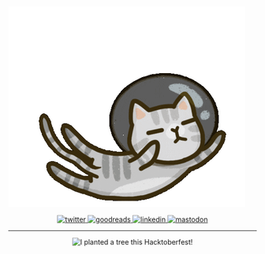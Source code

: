 <!-- ![cat!](https://user-images.githubusercontent.com/16241612/131959897-d2e48bb3-7b4a-4ef6-b643-a3eb6bb1f1c5.png) -->
![cat!](cat.gif)

<p align="center">
  <a href="https://twitter.com/bviranga" target="_blank">
    <img src="https://img.shields.io/badge/-Twitter-313131?style=flat-square&labelColor=313131&logo=twitter&logoColor=white&color=313131" alt="twitter" />
  </a>
  <a href="https://www.goodreads.com/user/show/59632437-bihan-viranga">
    <img src="https://img.shields.io/badge/-Goodreads-313131?style=flat-square&labelColor=313131&logo=Goodreads&logoColor=white&color=313131" alt="goodreads" />
  </a>
  <a href="https://www.linkedin.com/in/bihanviranga">
    <img src="https://img.shields.io/badge/-LinkedIn-313131?style=flat-square&labelColor=313131&logo=LinkedIn&logoColor=white&color=313131" alt="linkedin" />
  </a>
  <a href="https://hostux.social/@bv">
    <img src="https://img.shields.io/badge/-Mastodon-313131?style=flat-square&labelColor=313131&logo=Mastodon&logoColor=white&color=313131" alt="mastodon" />
  </a>
</p>

<hr>

<p align="center">
  <img src="https://anchor.digitalocean.com/rs/113-DTN-266/images/Tree%20Badge.png" alt="I planted a tree this Hacktoberfest!" height="100"/>
</p>

<!--
<a href="https://github.com/topics/linux"><img height="30" src="https://raw.githubusercontent.com/github/explore/80688e429a7d4ef2fca1e82350fe8e3517d3494d/topics/linux/linux.png"></a>
<a href="https://github.com/topics/vim"><img height="30" src="https://raw.githubusercontent.com/github/explore/80688e429a7d4ef2fca1e82350fe8e3517d3494d/topics/vim/vim.png"></a>
<a href="https://github.com/topics/archlinux"><img height="30" src="https://raw.githubusercontent.com/github/explore/7b8474be525e3f210d3c8d60a32beca4bfc2895b/topics/archlinux/archlinux.png"></a>
-->

<!--
[![Bihan's github stats](https://github-readme-stats.vercel.app/api?username=bihanviranga&hide=stars,contribs&count_private=true&show_icons=true&title_color=000&icon_color=000&hide_title=true)](https://github.com/anuraghazra/github-readme-stats)
-->

<!--
[![Most used languages](https://github-readme-stats.vercel.app/api/top-langs/?username=bihanviranga&layout=compact&hide_title=true&title_color=000)](https://github.com/anuraghazra/github-readme-stats)
-->

<!--
![Profile visitors](https://visitor-badge.glitch.me/badge?page_id=bihanviranga.visitor-badge)
-->

